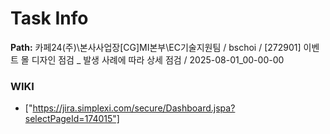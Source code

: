 # Task Info

**Path:** 카페24(주)\본사사업장\[CG]MI본부\EC기술지원팀 / bschoi / [272901] 이벤트 몰 디자인 점검 _ 발생 사례에 따라 상세 점검 / 2025-08-01_00-00-00

### WIKI
- ["https://jira.simplexi.com/secure/Dashboard.jspa?selectPageId=174015"]

